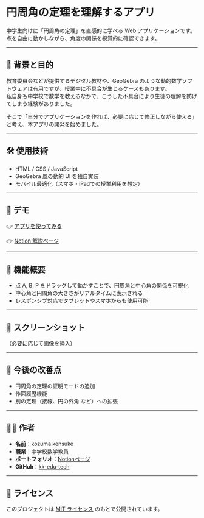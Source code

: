 # 円周角の定理を理解するアプリ

中学生向けに「円周角の定理」を直感的に学べる Web アプリケーションです。点を自由に動かしながら、角度の関係を視覚的に確認できます。

---

## 📖 背景と目的

教育委員会などが提供するデジタル教材や、GeoGebra のような動的数学ソフトウェアは有用ですが、授業中に不具合が生じるケースもあります。  
私自身も中学校で数学を教えるなかで、こうした不具合により生徒の理解を妨げてしまう経験がありました。

そこで「自分でアプリケーションを作れば、必要に応じて修正しながら使える」と考え、本アプリの開発を始めました。

---

## 🛠 使用技術

- HTML / CSS / JavaScript
- GeoGebra 風の動的 UI を独自実装
- モバイル最適化（スマホ・iPadでの授業利用を想定）

---

## 🚀 デモ

👉 [アプリを使ってみる](https://kk-edu-tech.github.io/inscribed-angle-theorem/) 

👉 [Notion 解説ページ](https://raspy-store-96c.notion.site/24288083f5268095a827da09d4e2e204)

---

## 🧩 機能概要

- 点 A, B, P をドラッグして動かすことで、円周角と中心角の関係を可視化
- 中心角と円周角の大きさがリアルタイムに表示される
- レスポンシブ対応でタブレットやスマホからも使用可能

---

## 📸 スクリーンショット

（必要に応じて画像を挿入）

---

## 💬 今後の改善点

- 円周角の定理の証明モードの追加
- 作図履歴機能
- 別の定理（接線、円の外角 など）への拡張

---

## 🙋‍♂️ 作者

- **名前**：kozuma kensuke  
- **職業**：中学校数学教員  
- **ポートフォリオ**：[Notionページ](https://raspy-store-96c.notion.site/...)  
- **GitHub**：[kk-edu-tech](https://github.com/kk-edu-tech)

---

## 📄 ライセンス

このプロジェクトは [MIT ライセンス](LICENSE) のもとで公開されています。